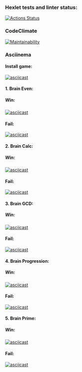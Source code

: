 ### Hexlet tests and linter status:

[![Actions Status](https://github.com/howstung/php-project-45/actions/workflows/hexlet-check.yml/badge.svg)](https://github.com/howstung/php-project-45/actions)

### CodeClimate

[![Maintainability](https://api.codeclimate.com/v1/badges/81185435e66d4ce902c2/maintainability)](https://codeclimate.com/github/howstung/php-project-45/maintainability)

### Asciinema

#### Install game:

[![asciicast](https://asciinema.org/a/v92l6EZ8ikYNWvZhobJWToB1W.svg)](https://asciinema.org/a/v92l6EZ8ikYNWvZhobJWToB1W)

#### 1. Brain Even:

##### Win:

[![asciicast](https://asciinema.org/a/HBjpEMqrzSdxhb1vYcrqGiVhi.svg)](https://asciinema.org/a/HBjpEMqrzSdxhb1vYcrqGiVhi)

#### Fail:

[![asciicast](https://asciinema.org/a/aQRSeQUMEfPJZAUcHJ5fwjsjS.svg)](https://asciinema.org/a/aQRSeQUMEfPJZAUcHJ5fwjsjS)

#### 2. Brain Calc:

##### Win:

[![asciicast](https://asciinema.org/a/X6BUAVdLzzFhgg8dMbFTfugkt.svg)](https://asciinema.org/a/X6BUAVdLzzFhgg8dMbFTfugkt)

#### Fail:

[![asciicast](https://asciinema.org/a/AlLugg1rkZCrOekI1ReZ6I8F0.svg)](https://asciinema.org/a/AlLugg1rkZCrOekI1ReZ6I8F0)

#### 3. Brain GCD:

##### Win:

[![asciicast](https://asciinema.org/a/oOvgeqanMeiCIApSHJqOG2IBT.svg)](https://asciinema.org/a/oOvgeqanMeiCIApSHJqOG2IBT)

#### Fail:

[![asciicast](https://asciinema.org/a/ecFtuxuI5Xv7oA5LfOoVnw2AY.svg)](https://asciinema.org/a/ecFtuxuI5Xv7oA5LfOoVnw2AY)

#### 4. Brain Progression:

##### Win:

[![asciicast](https://asciinema.org/a/gWPwMsdvybebJQcwQZfJQzXav.svg)](https://asciinema.org/a/gWPwMsdvybebJQcwQZfJQzXav)

#### Fail:

[![asciicast](https://asciinema.org/a/9PK5Hz38tc2uMDeKVhg3S3ffF.svg)](https://asciinema.org/a/9PK5Hz38tc2uMDeKVhg3S3ffF)

#### 5. Brain Prime:

##### Win:

[![asciicast](https://asciinema.org/a/gnKhlMsvrazQnkqeLSGctgzgC.svg)](https://asciinema.org/a/gnKhlMsvrazQnkqeLSGctgzgC)

#### Fail:

[![asciicast](https://asciinema.org/a/NnjwFVz2PYy49yT1VDX6m0MJt.svg)](https://asciinema.org/a/NnjwFVz2PYy49yT1VDX6m0MJt)

